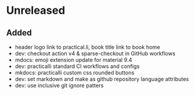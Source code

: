 # Unreleased

## Added
- header logo link to practical.li, book title link to book home
- dev: checkout action v4 & sparse-checkout in GitHub workflows
- mdocs: emoji extension update for material 9.4
- dev: practicalli standard CI workflows and configs
- mkdocs: practicalli custom css rounded buttons
- dev: set markdown and make as github repository language attributes
- dev: use inclusive git ignore patters
